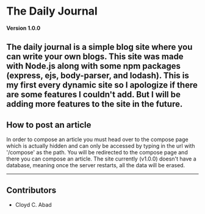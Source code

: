 # The Daily Journal

**Version 1.0.0**

The daily journal is a simple blog site where you can write your own blogs. This site was made with Node.js along with some npm packages (express, ejs, body-parser, and lodash). This is my first every dynamic site so I apologize if there are some features I couldn't add. But I will be adding more features to the site in the future. 
---

## How to post an article 

In order to compose an article you must head over to the compose page which is actually hidden and can only be accessed by typing in the url with '/compose' as the path. You will be redirected to the compose page and there you can compose an article.
The site currently (v1.0.0) doesn't have a database, meaning once the server restarts, all the data will be erased. 

---
## Contributors 
- Cloyd C. Abad

